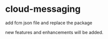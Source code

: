 # cloud-messaging


add fcm json file and replace the package 

new features and enhancements will be added.
